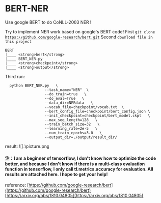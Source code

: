 # BERT-NER
Use google BERT to do CoNLL-2003 NER !


Try to implement NER work based on google's BERT code!
First <code>git clone https://github.com/google-research/bert.git</code>
Second <code>download file in this project</code>

    BERT
    |____ <strong>bert</strong>
    |____ BERT_NER.py
    |____ <strong>checkpoint</strong>
    |____ <strong>output</strong>


Third run:
```
  python BERT_NER.py   \
                  --task_name="NER"  \ 
                  --do_train=true   \
                  --do_eval=True   \
                  --data_dir=NERdata   \
                  --vocab_file=checkpoint/vocab.txt  \ 
                  --bert_config_file=checkpoint/bert_config.json \  
                  --init_checkpoint=checkpoint/bert_model.ckpt   \
                  --max_seq_length=128   \
                  --train_batch_size=32   \
                  --learning_rate=2e-5   \
                  --num_train_epochs=3.0   \
                  --output_dir=./output/result_dir/ 
 ```       

result:
![].\picture.png


#### 注：I am a beginner of tensorflow, I don't know how to optimize the code better, and because I don't know if there is a multi-class evaluation function in tensorflow, I only call tf.metrics.accuracy for evaluation. All results are attached here. I hope to get your help!

reference:
          [https://github.com/google-research/bert](https://github.com/google-research/bert)
          [https://arxiv.org/abs/1810.04805](https://arxiv.org/abs/1810.04805)

